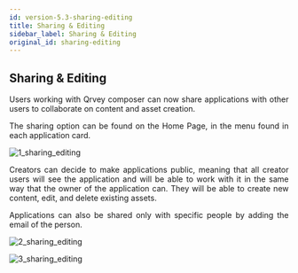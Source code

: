 ```yaml
---
id: version-5.3-sharing-editing
title: Sharing & Editing
sidebar_label: Sharing & Editing
original_id: sharing-editing
---
```


<div style="text-align: justify">

## Sharing & Editing
Users working with Qrvey composer can now share applications with other users to collaborate on content and asset creation.

The sharing option can be found on the Home Page, in the menu found in each application card.

![1_sharing_editing](https://s3.amazonaws.com/cdn.qrvey.com/documentation_assets/ui-docs/others/sharing-and-editing/1se.png#thumbnail-40)

Creators can decide to make applications public, meaning that all creator users will see the application and will be able to work with it in the same way that the owner of the application can. They will be able to create new content, edit, and delete existing assets.

Applications can also be shared only with specific people by adding the email of the person.

![2_sharing_editing](https://s3.amazonaws.com/cdn.qrvey.com/documentation_assets/ui-docs/others/sharing-and-editing/2se.png#thumbnail)

![3_sharing_editing](https://s3.amazonaws.com/cdn.qrvey.com/documentation_assets/ui-docs/others/sharing-and-editing/3se.png#thumbnail)